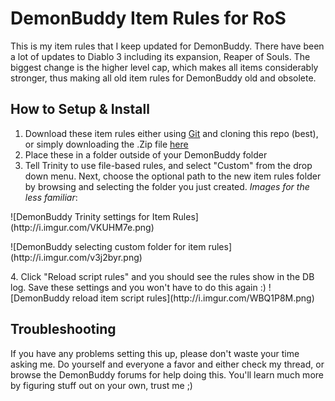 # DemonBuddy Item Rules for RoS
This is my item rules that I keep updated for DemonBuddy. There have been a lot of updates to Diablo 3 including its expansion, Reaper of Souls. The biggest change is the higher level cap, which makes all items considerably stronger, thus making all old item rules for DemonBuddy old and obsolete.

## How to Setup & Install
1. Download these item rules either using [Git](http://git-scm.com/) and cloning this repo (best), or simply downloading the .Zip file [here](https://github.com/ShutteR9/ShutteR9-DemonBuddy-RoS-Item-Rules/archive/master.zip)
2. Place these in a folder outside of your DemonBuddy folder
3. Tell Trinity to use file-based rules, and select "Custom" from the drop down menu. Next, choose the optional path to the new item rules folder by browsing and selecting the folder you just created. _Images for the less familiar_:
<p>![DemonBuddy Trinity settings for Item Rules](http://i.imgur.com/VKUHM7e.png)</p>
<p>![DemonBuddy selecting custom folder for item rules](http://i.imgur.com/v3j2byr.png)</p>
4. Click "Reload script rules" and you should see the rules show in the DB log. Save these settings and you won't have to do this again :)
![DemonBuddy reload item script rules](http://i.imgur.com/WBQ1P8M.png)

## Troubleshooting
If you have any problems setting this up, please don't waste your time asking me. Do yourself and everyone a favor and either check my thread, or browse the DemonBuddy forums for help doing this. You'll learn much more by figuring stuff out on your own, trust me ;)
